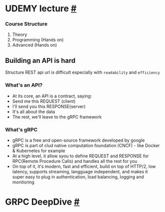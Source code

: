# UDEMY lecture [#](https://www.udemy.com/grpc-golang/learn/lecture/)

### Course Structure
1. Theory
2. Programming (Hands on)
3. Advanced (Hands on)

## Building an API is hard
Structure REST api url is difficult especially with `readability` and `efficiency`


### What's an API?
- At its core, an API is a contract, saying:
- Send me this REQUEST (client)
- I'll send you this RESPONSE(server)
- It's all about the data
- The rest, we'll leave to the gRPC framework


### What's gRPC
- gRPC is a free and open-source framework developed by google
- gRPC is part of clud native computation foundation (CNCF) - like Docker & Kubernetes for example
- At a high level, it allow syou to define REQUEST and RESPONSE for RPC(Remote Procedure Calls) and handles all the rest for you
- On top of it, it's modern, fast and efficient, build on top of HTTP/2, low latency, supports streaming, langguage independent, and makes it super easy to plug in authentication, load balancing, logging and monitoring


# GRPC DeepDive [#](https://grpc.io/)